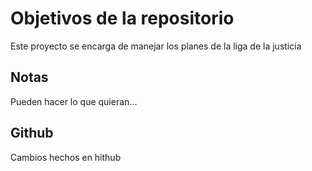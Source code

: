 # Objetivos de la repositorio

Este proyecto se encarga de manejar los planes de la liga de la justicia


## Notas
Pueden hacer lo que quieran...

## Github
Cambios hechos en hithub
